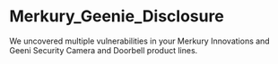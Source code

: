 # Merkury_Geenie_Disclosure
We uncovered multiple vulnerabilities in your Merkury Innovations and Geeni Security Camera and Doorbell product lines.
